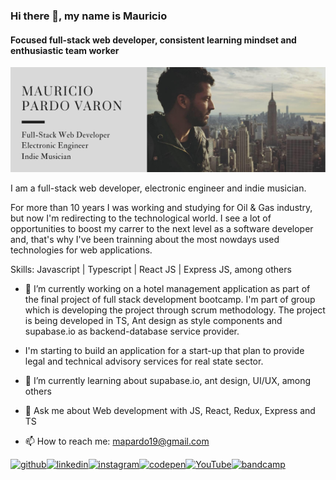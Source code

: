 ### Hi there 👋, my name is Mauricio
#### Focused full-stack web developer, consistent learning mindset and enthusiastic team worker
<img src='./MAURICIO PARDO.png' alt='banner'/>

I am a full-stack web developer, electronic engineer and indie musician.

For more than 10 years I was working and studying for Oil & Gas industry, but now I'm redirecting to the technological world. I see a lot of opportunities to boost my carrer to the next level as a software developer and, that's why I've been trainning about the most nowdays used technologies for web applications.

Skills: Javascript | Typescript | React JS | Express JS, among others

- 🔭 I’m currently working on a hotel management application as part of the final project of full stack development bootcamp. I'm part of group which is developing the project through scrum methodology. The project is being developed in TS, Ant design as style components and supabase.io as backend-database service provider.

- I'm starting to build an application for a start-up that plan to provide legal and technical advisory services for real state sector.

- 🌱 I’m currently learning about supabase.io, ant design, UI/UX, among others 
- 💬 Ask me about Web development with JS, React, Redux, Express and TS 
- 📫 How to reach me: mapardo19@gmail.com 


[<img src='https://cdn.jsdelivr.net/npm/simple-icons@3.0.1/icons/github.svg' alt='github' height='40'>](https://github.com/mapardo84)[<img src='https://cdn.jsdelivr.net/npm/simple-icons@3.0.1/icons/linkedin.svg' alt='linkedin' height='40'>](https://www.linkedin.com/in/mauricio-pardo-varon/)[<img src='https://cdn.jsdelivr.net/npm/simple-icons@3.0.1/icons/instagram.svg' alt='instagram' height='40'>](https://www.instagram.com/mapardo19/)[<img src='https://cdn.jsdelivr.net/npm/simple-icons@3.0.1/icons/codepen.svg' alt='codepen' height='40'>](https://codepen.io/mapardo84)[<img src='https://cdn.jsdelivr.net/npm/simple-icons@3.0.1/icons/youtube.svg' alt='YouTube' height='40'>](https://www.youtube.com/channel/UCXiHOD4mNDxkQtHbxFvJabA)[<img src='https://cdn.jsdelivr.net/npm/simple-icons@3.0.1/icons/bandcamp.svg' alt='bandcamp' height='40'>](waleofsouls.bandcamp.com)  

